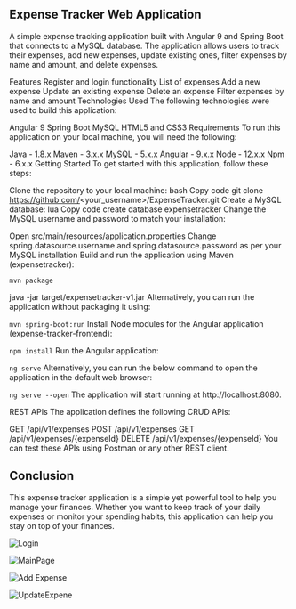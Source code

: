 ## Expense Tracker Web Application
A simple expense tracking application built with Angular 9 and Spring Boot that connects to a MySQL database. The application allows users to track their expenses, add new expenses, update existing ones, filter expenses by name and amount, and delete expenses.

Features
Register and login functionality
List of expenses
Add a new expense
Update an existing expense
Delete an expense
Filter expenses by name and amount
Technologies Used
The following technologies were used to build this application:

Angular 9
Spring Boot
MySQL
HTML5 and CSS3
Requirements
To run this application on your local machine, you will need the following:

Java - 1.8.x
Maven - 3.x.x
MySQL - 5.x.x
Angular - 9.x.x
Node - 12.x.x
Npm - 6.x.x
Getting Started
To get started with this application, follow these steps:

Clone the repository to your local machine:
bash
Copy code
git clone https://github.com/<your_username>/ExpenseTracker.git
Create a MySQL database:
lua
Copy code
create database expensetracker
Change the MySQL username and password to match your installation:

Open src/main/resources/application.properties
Change spring.datasource.username and spring.datasource.password as per your MySQL installation
Build and run the application using Maven (expensetracker):

```mvn package```

java -jar target/expensetracker-v1.jar
Alternatively, you can run the application without packaging it using:


```mvn spring-boot:run```
Install Node modules for the Angular application (expense-tracker-frontend):

```npm install```
Run the Angular application:

```ng serve```
Alternatively, you can run the below command to open the application in the default web browser:

```ng serve --open```
The application will start running at http://localhost:8080.

REST APIs
The application defines the following CRUD APIs:

GET /api/v1/expenses
POST /api/v1/expenses
GET /api/v1/expenses/{expenseId}
DELETE /api/v1/expenses/{expenseId}
You can test these APIs using Postman or any other REST client.

## Conclusion
This expense tracker application is a simple yet powerful tool to help you manage your finances. Whether you want to keep track of your daily expenses or monitor your spending habits, this application can help you stay on top of your finances.

![Login](https://user-images.githubusercontent.com/42151190/233075115-e8d74553-1af3-47d2-b26d-afc441949a5f.png)

![MainPage](https://user-images.githubusercontent.com/42151190/233074223-c33d4d04-1304-4ccc-a07b-6a0401ffa548.png)

![Add Expense](https://user-images.githubusercontent.com/42151190/233074230-fae9cfc0-a8f5-4fc4-9ec2-d5324ab7b300.png)

![UpdateExpene](https://user-images.githubusercontent.com/42151190/233074954-e08fd18d-427c-4ba8-a26f-f23189fb095f.png)
